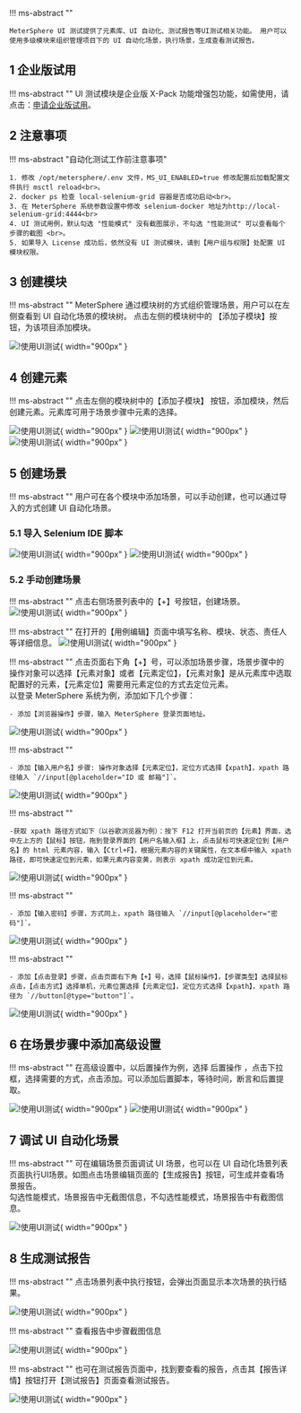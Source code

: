 !!! ms-abstract ""

    MeterSphere UI 测试提供了元素库、UI 自动化、测试报告等UI测试相关功能。 用户可以使用多级模块来组织管理项目下的 UI 自动化场景，执行场景，生成查看测试报告。

## 1 企业版试用
!!! ms-abstract ""
    UI 测试模块是企业版 X-Pack 功能增强包功能，如需使用，请点击：[申请企业版试用](https://jinshuju.net/f/CzzAOe)。

## 2 注意事项

!!! ms-abstract "自动化测试工作前注意事项"

    1. 修改 /opt/metersphere/.env 文件，MS_UI_ENABLED=true 修改配置后加载配置文件执行 msctl reload<br>。
    2. docker ps 检查 local-selenium-grid 容器是否成功启动<br>。
    3. 在 MeterSphere 系统参数设置中修改 selenium-docker 地址为http://local-selenium-grid:4444<br>
    4. UI 测试用例，默认勾选 "性能模式" 没有截图展示，不勾选 "性能测试" 可以查看每个步骤的截图 <br>。
    5. 如果导入 License 成功后，依然没有 UI 测试模块，请到【用户组与权限】处配置 UI 模块权限。

## 3 创建模块
!!! ms-abstract ""
    MeterSphere 通过模块树的方式组织管理场景，用户可以在左侧查看到 UI 自动化场景的模块树。 点击左侧的模块树中的 【添加子模块】按钮，为该项目添加模块。

![!使用UI测试](../img/quick_start/ui_test/使用UI测试1.png){ width="900px" }

## 4 创建元素
!!! ms-abstract ""
    点击左侧的模块树中的【添加子模块】 按钮，添加模块，然后创建元素。元素库可用于场景步骤中元素的选择。

![!使用UI测试](../img/quick_start/ui_test/使用UI测试2.png){ width="900px" }
![!使用UI测试](../img/quick_start/ui_test/使用UI测试3.png){ width="900px" }
![!使用UI测试](../img/quick_start/ui_test/使用UI测试4.png){ width="900px" }

## 5 创建场景
!!! ms-abstract ""
    用户可在各个模块中添加场景，可以手动创建，也可以通过导入的方式创建 UI 自动化场景。

### 5.1 导入 Selenium IDE 脚本

![!使用UI测试](../img/quick_start/ui_test/使用UI测试5.png){ width="900px" }
![!使用UI测试](../img/quick_start/ui_test/使用UI测试6.png){ width="900px" }

### 5.2 手动创建场景
!!! ms-abstract ""
    点击右侧场景列表中的【+】号按钮，创建场景。
![!使用UI测试](../img/quick_start/ui_test/使用UI测试7.png){ width="900px" }

!!! ms-abstract ""
    在打开的【用例编辑】页面中填写名称、模块、状态、责任人等详细信息。
![!使用UI测试](../img/quick_start/ui_test/使用UI测试8.png){ width="900px" }

!!! ms-abstract ""
    点击页面右下角【+】号，可以添加场景步骤，场景步骤中的操作对象可以选择【元素对象】或者【元素定位】，【元素对象】是从元素库中选取配置好的元素，【元素定位】需要用元素定位的方式去定位元素。<br>
    以登录 MeterSphere 系统为例，添加如下几个步骤：<br>

    - 添加【浏览器操作】步骤，输入 MeterSphere 登录页面地址。

![!使用UI测试](../img/quick_start/ui_test/使用UI测试9.png){ width="900px" }

!!! ms-abstract ""

    - 添加【输入用户名】步骤: 操作对象选择【元素定位】，定位方式选择【xpath】，xpath 路径输入 `//input[@placeholder="ID 或 邮箱"]`。

![!使用UI测试](../img/quick_start/ui_test/使用UI测试10.png){ width="900px" }

!!! ms-abstract ""
    
    -获取 xpath 路径方式如下（以谷歌浏览器为例）：按下 F12 打开当前页的【元素】界面，选中左上方的【鼠标】按钮，拖到登录界面的【用户名输入框】上，点击鼠标可快速定位到【用户名】的 html 元素内容，输入【Ctrl+F】，根据元素内容的关键属性，在文本框中输入 xpath 路径，即可快速定位到元素，如果元素内容变黄，则表示 xpath 成功定位到元素。

![!使用UI测试](../img/quick_start/ui_test/使用UI测试11.png){ width="900px" }

!!! ms-abstract ""
    
    - 添加【输入密码】步骤，方式同上，xpath 路径输入 `//input[@placeholder="密码"]`。

![!使用UI测试](../img/quick_start/ui_test/使用UI测试12.png){ width="900px" }

!!! ms-abstract ""

    - 添加【点击登录】步骤，点击页面右下角【+】号，选择【鼠标操作】，【步骤类型】选择鼠标点击，【点击方式】选择单机，元素位置选择【元素定位】，定位方式选择【xpath】，xpath 路径为 `//button[@type="button"]`。

![!使用UI测试](../img/quick_start/ui_test/使用UI测试13.png){ width="900px" }

## 6 在场景步骤中添加高级设置
!!! ms-abstract ""
    在高级设置中，以后置操作为例，选择 后置操作 ，点击下拉框，选择需要的方式，点击添加。可以添加后置脚本，等待时间，断言和后置提取。

![!使用UI测试](../img/quick_start/ui_test/使用UI测试14.png){ width="900px" }
![!使用UI测试](../img/quick_start/ui_test/使用UI测试15.png){ width="900px" }

## 7 调试 UI 自动化场景
!!! ms-abstract ""
    可在编辑场景页面调试 UI 场景，也可以在 UI 自动化场景列表页面执行UI场景。如图点击场景编辑页面的【生成报告】按钮，可生成并查看场景报告。<br>
    勾选性能模式，场景报告中无截图信息，不勾选性能模式，场景报告中有截图信息。 

![!使用UI测试](../img/quick_start/ui_test/使用UI测试16.png){ width="900px" }

## 8 生成测试报告
!!! ms-abstract ""
    点击场景列表中执行按钮，会弹出页面显示本次场景的执行结果。

![!使用UI测试](../img/quick_start/ui_test/使用UI测试17.png){ width="900px" }

!!! ms-abstract ""
    查看报告中步骤截图信息

![!使用UI测试](../img/quick_start/ui_test/使用UI测试18.png){ width="900px" }

!!! ms-abstract ""
    也可在测试报告页面中，找到要查看的报告，点击其【报告详情】按钮打开【测试报告】页面查看测试报告。

![!使用UI测试](../img/quick_start/ui_test/使用UI测试19.png){ width="900px" }
